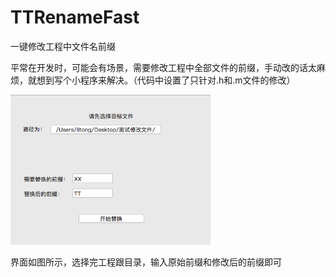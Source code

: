 # TTRenameFast
一键修改工程中文件名前缀

平常在开发时，可能会有场景，需要修改工程中全部文件的前缀，手动改的话太麻烦，就想到写个小程序来解决。（代码中设置了只针对.h和.m文件的修改）


<img src="https://github.com/litong19930321/TTRenameFast/blob/master/showpic_1.png" width="320px" />

界面如图所示，选择完工程跟目录，输入原始前缀和修改后的前缀即可
